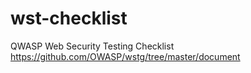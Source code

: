 # wst-checklist
QWASP Web Security Testing Checklist
https://github.com/OWASP/wstg/tree/master/document
